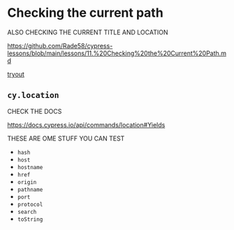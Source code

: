 # Checking the current path

ALSO CHECKING THE CURRENT TITLE AND LOCATION

<https://github.com/Rade58/cypress-lessons/blob/main/lessons/11.%20Checking%20the%20Current%20Path.md>

[tryout](/cypress/e2e/05-fifth/1-path-tryout-spec.cy.js)

## `cy.location`

CHECK THE DOCS

<https://docs.cypress.io/api/commands/location#Yields>

THESE ARE OME STUFF YOU CAN TEST

- `hash`
- `host`
- `hostname`
- `href`
- `origin`
- `pathname`
- `port`
- `protocol`
- `search`
- `toString`
